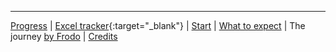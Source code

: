 
---
[Progress](../progress.html)
\| [Excel tracker](https://docs.google.com/spreadsheets/d/1oGzBmn3m_w-tq_c_vNhARID2xahvLd302_oWQIMN0hs/edit?usp=sharing){:target="_blank"}
\| [Start](../index.html)
\| [What to expect](../what-to-expect.html)
\| The journey [by Frodo](frodo.html)
\| [Credits](../credits.html)
